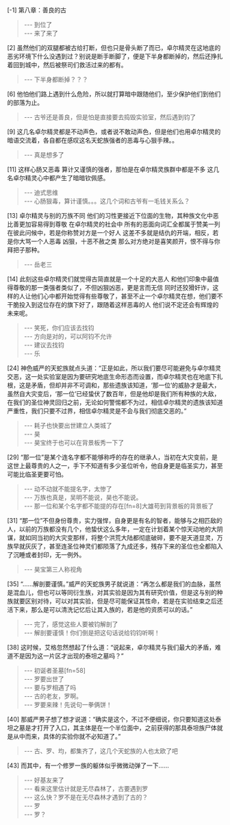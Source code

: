 
[-1] 第八章：善良的古
>--- 到位了<br>
>--- 来了来了<br>

[2] 虽然他们的双腿都被古给打断，但也只是骨头断了而已，卓尔精灵在这地底的恶劣环境下什么没遇到过？别说是断手断脚了，便是下半身都断掉的，然后还挣扎着回到城中，然后被祭司们救活过来的都有。
>--- 下半身都断掉？？？<br>

[6] 他怕他们路上遇到什么危险，所以就打算暗中跟随他们，至少保护他们到他们的部落为止。
>--- 古爷还是善良，但是怕是直接要去捣毁实验室，然后遇到钧了<br>

[9] 这几名卓尔精灵都是不动声色，或者说不敢动声色，但是他们也用卓尔精灵的暗语交流着，各自都在感叹这名天蛇族强者的恶毒与心狠手辣。。
>--- 真是想多了<br>

[11] 这样心肠又恶毒 算计又谨慎的强者，那怕是在卓尔精灵族群中都是不多 这几名卓尔精灵心中都产生了暗暗钦佩感。
>--- 迪式思维<br>
>--- 心肠狠毒，算计谨慎。。。这几个词和古爷有一毛钱关系么？<br>

[13] 卓尔精灵与别的万族不同 他们的习性更接近下位面的生物，其种族文化中恶比善更加容易得到尊敬 在卓尔精灵的社会中 所有的恶面向词汇全都属于赞美一列 在彼此问候中，若是你称赞对方是一个好人 这差不多就是结仇的开端，相反，若是你大骂一个人恶毒 凶狠，十恶不赦之类 那么对方绝对是喜笑颜开，恨不得与你拜把子那种。
>--- 岳老三<br>

[14] 此刻这些卓尔精灵们就觉得古简直就是一个十足的大恶人 和他们印象中最值得尊敬的那一类强者类似了，不但凶狠凶恶，更是言而无信 同时还狡猾奸诈，这样的人让他们心中都开始觉得有些尊敬了，甚至不止一个卓尔精灵在想，他们要不干脆投入到这位存在的旗下好了，跟随着这样恶毒的人 他们说不定还会有辉煌的未来呢。
>--- 笑死，你们应该去找钧<br>
>--- 方向是对的，可以阿钧不允许<br>
>--- 建议去找钧<br>
>--- 乐<br>

[24] 神色威严的天蛇族就点头道：“正是如此，所以我们要尽可能避免与卓尔精灵交恶，这一处实验室是因为要研究地底生命形态而设置，而卓尔精灵也在地底下扎根，这是矛盾，但却并非不可调和，那些遗族该知道，‘那一位’的威胁才是最大，虽然自大灾变后，‘那一位’已经蛰伏了数百年，但是他却是我们所有种族的大敌，在我们的圣位神灵回归之前，无论如何警惕都不为过，相信卓尔精灵的遗族该知道严重性，我们只要不过界，相信卓尔精灵是不会与我们彻底交恶的。”
>--- 耗子也快要出世建立人类城了<br>
>--- 昊<br>
>--- 昊宝终于也可以在背景板秀一下了<br>

[29] “那一位”是某个连名字都不能够称呼的存在的继承人，当初在大灾变前，是这世上最尊贵的人之一，手下不知道有多少圣位听令，他自身更是临圣实力，甚至可能比临圣更要可怕。
>--- 动不动就不能提名字，太惨了<br>
>--- 万族也真是，吴明不能说，昊也不能说。<br>
>--- 那一位和某个名字都不能提的存在[fn=8]大雄苟到背景板的背景板了<br>

[31] “那一位”不但身份尊贵，实力强悍，自身更是有名的智者，能够与之相匹敌的人，以前的万族都没有几个，他蛰伏这么多年，一定在计划着某个惊天动地的大阴谋，就如同当初的大灾变那样，将整个洪荒大陆都彻底破碎，要不是天道显灵，万族早就灰灰了，甚至连圣位神灵们都陨落了九成还多，残存下来的圣位也全都陷入了沉睡或者封印，无一例外。
>--- 昊宝第三人称视角<br>

[35] “……解剖要谨慎。”威严的天蛇族男子就说道：“再怎么都是我们的血脉，虽然是混血儿，但也可以等同衍生族，对其实验是因为其有研究价值，但是这与别的种族就要区别对待，可以对其实验，但是尽可能保证其性命，若是在实验结束之后还活下来，那么是可以清洗记忆后让其入族的，若是他的资质可以的话。”
>--- 完了，感觉这些人要被钧解剖了<br>
>--- 解剖要谨慎！你们倒是把这句话说给钧钧听啊！<br>

[38] 这时候，艾格忽然想起了什么道：“说起来，卓尔精灵与我们最大的矛盾，难道不是因为这一片区才出现的泰坦之墓吗？”
>--- 初诞者圣墓[fn=58]<br>
>--- 罗要出世了<br>
>--- 要与罗相遇了吗<br>
>--- 古的老友，罗啊。<br>
>--- 罗要来辣！先说句一拳俩饼！<br>

[40] 那威严男子想了想才说道：“确实是这个，不过不便细说，你只要知道这处泰坦之墓是才打开了入口，其主体是在一个半位面中，之前获得的那具泰坦族尸体就是从中而来，具体的实验你就不必知道了。”
>--- 古、罗、均，都集齐了，这几个天蛇族的人也太欧了吧<br>

[43] 而其中，有一个修罗一族的躯体似乎微微动弹了一下……
>--- 好基友来了<br>
>--- 看来这里估计就是无尽森林了，古要遇到罗<br>
>--- 这么快？罗不是在无尽森林才遇到了古的？<br>
>--- 罗<br>
>--- 罗？<br>
